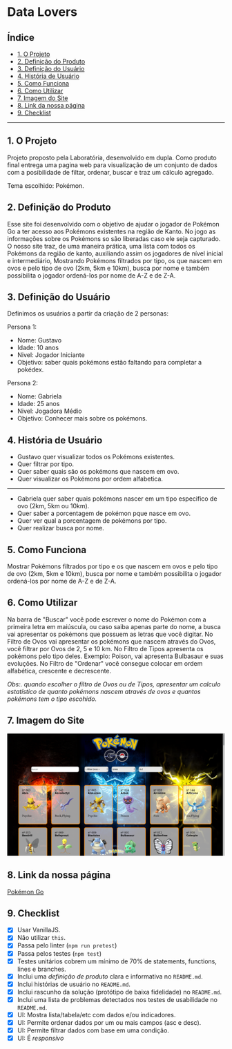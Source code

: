 # Data Lovers

## Índice

* [1. O Projeto](#1-o-projeto)
* [2. Definição do Produto](#2-definição-do-produto)
* [3. Definição do Usuário](#3-definição-do-usuario)
* [4. História de Usuário](#4-historia-de-usuario)
* [5. Como Funciona](#5-como-funciona)
* [6. Como Utilizar](#6-Como-Utilizar)
* [7. Imagem do Site](#7-Imagem-do-Site)
* [8. Link da nossa página](#8-Link-da-nossa-página)
* [9. Checklist](#9-checklist)

***

## 1. O Projeto

Projeto proposto pela Laboratória, desenvolvido em dupla. Como produto final entrega uma pagina web para visualização de um conjunto de dados com a posibilidade de filtar, ordenar, buscar e traz um cálculo agregado. 

Tema escolhido: Pokémon.

## 2. Definição do Produto

Esse site foi desenvolvido com o objetivo de ajudar o jogador de Pokémon Go a ter acesso aos Pokémons existentes na região de Kanto. 
No jogo as informações sobre os Pokémons so são liberadas caso ele seja capturado. O nosso site traz, de uma maneira prática, uma lista com todos os Pokémons da região de kanto, auxiliando assim os jogadores de nível inicial e intermediário, Mostrando Pokémons filtrados por tipo, os que nascem em ovos e pelo tipo de ovo (2km, 5km e 10km), busca por nome e também possibilita o jogador ordená-los por nome de A-Z e de Z-A.

## 3. Definição do Usuário

Definimos os usuários a partir da criação de 2 personas:

Persona 1:
- Nome: Gustavo 
- Idade: 10 anos 
- Nivel: Jogador Iniciante 
- Objetivo: saber quais pokémons estão faltando para completar a pokédex.

Persona 2:
- Nome: Gabriela 
- Idade: 25 anos
- Nivel: Jogadora Médio 
- Objetivo: Conhecer mais sobre os pokémons.

## 4. História de Usuário

- Gustavo quer visualizar todos os Pokémons existentes.
- Quer filtrar por tipo.
- Quer saber quais são os pokémons que nascem em ovo.
- Quer visualizar os Pokémons por ordem alfabetica.
--------------------------------
- Gabriela quer saber quais pokémons nascer em um tipo especifico de ovo (2km, 5km ou 10km).
- Quer saber a porcentagem de pokémon pque nasce em ovo.
- Quer ver qual a porcentagem de pokémons por tipo.
- Quer realizar busca por nome.

## 5. Como Funciona

Mostrar Pokémons filtrados por tipo e os que nascem em ovos e pelo tipo de ovo (2km, 5km e 10km), busca por nome e também possibilita o jogador ordená-los por nome de A-Z e de Z-A.

## 6. Como Utilizar

Na barra de "Buscar" você pode escrever o nome do Pokémon com a primeira letra em maiúscula, ou caso saiba apenas parte do nome, a busca vai apresentar os pokémons que possuem as letras que você digitar.
No Filtro de Ovos vai apresentar os pokémons que nascem através do Ovos, você filtrar por Ovos de 2, 5 e 10 km.
No Filtro de Tipos apresenta os pokémons pelo tipo deles. Exemplo: Poison, vai apresenta Bulbasaur e suas evoluções.
No Filtro de "Ordenar" você consegue colocar em ordem alfabética, crescente e decrescente.

*Obs:. quando escolher o filtro de Ovos ou de Tipos, apresentar um calculo estatístico de quanto pokémons nascem através de ovos e quantos pokémons tem o tipo escohido.*

## 7. Imagem do Site

![Site](./src/site.png)

## 8. Link da nossa página

[Pokémon Go](https://vanesnery.github.io/SAP003-data-lovers/src/index.html)

## 9. Checklist

* [X] Usar VanillaJS.
* [X] Não utilizar `this`.
* [X] Passa pelo linter (`npm run pretest`)
* [X] Passa pelos testes (`npm test`)
* [X] Testes unitários cobrem um mínimo de 70% de statements, functions,
  lines e branches.
* [X] Inclui uma _definição de produto_ clara e informativa no `README.md`.
* [X] Inclui histórias de usuário no `README.md`.
* [X] Inclui rascunho da solução (protótipo de baixa fidelidade) no
  `README.md`.
* [X] Inclui uma lista de problemas detectados nos testes de usabilidade no `README.md`.
* [X] UI: Mostra lista/tabela/etc com dados e/ou indicadores.
* [X] UI: Permite ordenar dados por um ou mais campos (asc e desc).
* [X] UI: Permite filtrar dados com base em uma condição.
* [X] UI: É _responsivo_
